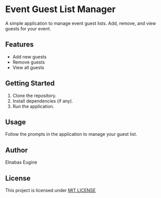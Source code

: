 # Event Guest List Manager

A simple application to manage event guest lists. Add, remove, and view guests for your event.

## Features

- Add new guests
- Remove guests
- View all guests

## Getting Started

1. Clone the repository.
2. Install dependencies (if any).
3. Run the application.

## Usage

Follow the prompts in the application to manage your guest list.

## Author
Elnabas Eugine

## License

This project is licensed under [MIT LICENSE](./LICENSE.txt)